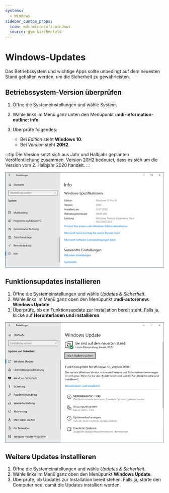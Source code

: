 ```yaml
---
systems:
  - Windows
sidebar_custom_props:
  icon: mdi-microsoft-windows
  source: gym-kirchenfeld
---
```


# Windows-Updates




Das Betriebssystem und wichtige Apps sollte unbedingt auf dem neuesten Stand gehalten werden, um die Sicherheit zu gewährleisten.


## Betriebssystem-Version überprüfen

1. Öffne die Systemeinstellungen und wähle _System_.
2. Wähle links im Menü ganz unten den Menüpunkt __:mdi-information-outline: Info__.
3. Überprüfe folgendes:

    - Bei _Edition_ steht **Windows 10**.
    - Bei _Version_ steht **20H2**.

:::tip
Die Version setzt sich aus Jahr und Halbjahr geplanten Veröffentlichung zusammen. Version 20H2 bedeutet, dass es sich um die Version vom 2. Halbjahr 2020 handelt.
:::

![](./windows-check.png)

## Funktionsupdates installieren

1. Öffne die Systemeinstellungen und wähle _Updates & Sicherheit_.
2. Wähle links im Menü ganz oben den Menüpunkt __:mdi-autorenew: Windows&nbsp;Update__.
3. Überprüfe, ob ein Funktionsupdate zur Installation bereit steht. Falls ja, klicke auf __Herunterladen&nbsp;und&nbsp;installieren__.

![](./windows-10-update-2004.png)


## Weitere Updates installieren

1. Öffne die Systemeinstellungen und wähle _Updates & Sicherheit_.
2. Wähle links im Menü ganz oben den Menüpunkt __Windows Update__.
3. Überprüfe, ob Updates zur Installation bereit stehen. Falls ja, starte den Computer neu, damit die Updates installiert werden.
